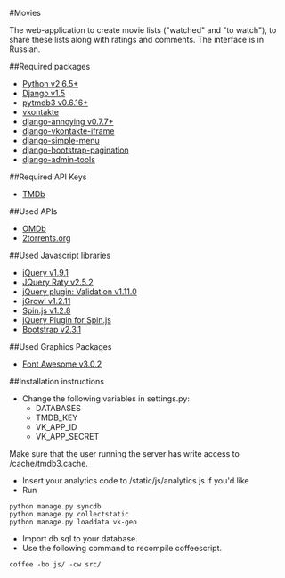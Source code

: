 #Movies

The web-application to create movie lists ("watched" and "to watch"), to share these lists along with ratings and comments. The interface is in Russian.

##Required packages

* [Python v2.6.5+](http://www.python.org)
* [Django v1.5](http://djangoproject.com)
* [pytmdb3 v0.6.16+](https://github.com/wagnerrp/pytmdb3)
* [vkontakte](https://bitbucket.org/kmike/vkontakte/src)
* [django-annoying v0.7.7+](https://github.com/skorokithakis/django-annoying)
* [django-vkontakte-iframe](https://bitbucket.org/kmike/django-vkontakte-iframe/)
* [django-simple-menu](https://github.com/fatbox/django-simple-menu)
* [django-bootstrap-pagination](https://github.com/jmcclell/django-bootstrap-pagination)
* [django-admin-tools](https://bitbucket.org/izi/django-admin-tools)

##Required API Keys
* [TMDb](http://www.themoviedb.org/)

##Used APIs
* [OMDb](http://www.omdbapi.com/)
* [2torrents.org](http://2torrents.org)

##Used Javascript libraries
* [jQuery v1.9.1](http://jquery.com/)
* [JQuery Raty v2.5.2](http://wbotelhos.com/raty/)
* [jQuery plugin: Validation v1.11.0](http://bassistance.de/jquery-plugins/jquery-plugin-validation/)
* [jGrowl v1.2.11](https://github.com/stanlemon/jGrowl)
* [Spin.js v1.2.8](http://fgnass.github.com/spin.js/)
* [jQuery Plugin for Spin.js](https://gist.github.com/its-florida/1290439/)
* [Bootstrap v2.3.1](http://twitter.github.com/bootstrap/)

##Used Graphics Packages
* [Font Awesome v3.0.2](http://fortawesome.github.com/Font-Awesome/)

##Installation instructions

* Change the following variables in settings.py:
    * DATABASES
    * TMDB_KEY
    * VK_APP_ID
    * VK_APP_SECRET

Make sure that the user running the server has write access to /cache/tmdb3.cache.

* Insert your analytics code to /static/js/analytics.js if you'd like
* Run
```
python manage.py syncdb
python manage.py collectstatic
python manage.py loaddata vk-geo
```

* Import db.sql to your database.
* Use the following command to recompile coffeescript.
```
coffee -bo js/ -cw src/
```
